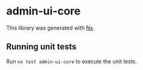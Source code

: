 # admin-ui-core

This library was generated with [Nx](https://nx.dev).

## Running unit tests

Run `nx test admin-ui-core` to execute the unit tests.

